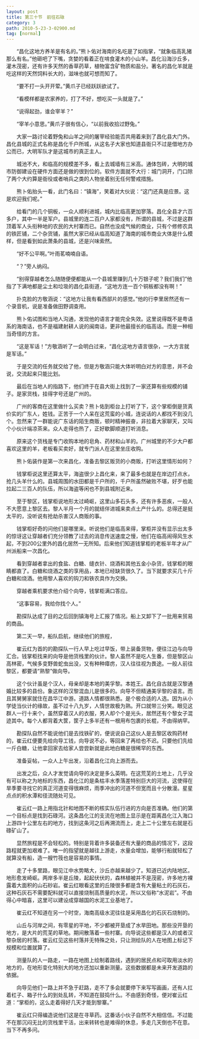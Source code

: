 ```yaml
---
layout: post
title: 第三十节　前往石碌
category: 3
path: 2010-5-23-3-02900.md
tag: [normal]
---
```


　　“昌化这地方养羊是有名的。”熊卜佑对海南的名吃是了如指掌，“就象临高乳猪那么有名。”他砸吧了下嘴，贪婪的看着正在啃食灌木的小山羊。昌化沿海沙丘多，灌木茂密，还有许多天然的香草药草，植物富含矿物质和盐分。著名的昌化羊就是吃这样的天然饲料长大的，滋味也就可想而知了。

　　“要不打一头开开荤。”黄爪子已经跃跃欲试了。

　　“看模样都是农家养的，打了不好，想吃买一头就是了。”

　　“说得起劲，谁会宰羊？”

　　“宰羊小意思。”黄爪子很有信心，“以前我收拾过野兔。”

　　大家一路讨论着野兔和山羊之间的屠宰经验能否共用着来到了昌化县大门外。昌化县城的正式名称是昌化千户所城，从这名子大家也知道县衙只不过是借地方办公而已，大明军队才是这城市的真正主人。

　　城池不大，和临高的规模差不多，看上去城墙有三米高。通体包砖，大明的城市防御建设在硬件方面还是做的很到位的。软件方面就不大行：城门洞开，门口除了两个大约算是衙役或者哨兵之类的人物坐着别无任何警戒措施。

　　熊卜佑抬头一看，此门名曰：“镇海”，笑着对大伙说：“这门还真是应景。这是欢迎我们呢。”

　　给看门的几个铜板，一众人顺利进城，城内比临高更加寥落。昌化全县才六百多户，其中一半是军户。县城里的连二百户人家都没有，所谓的县城，不过是这群顶着军人头衔种地的农民的大村寨而已。自然也没成气候的商业，只有个修修农具的铁匠铺，二个杂货铺，虽然大家已经从临高知道了海南的城市商业大体是什么模样，但是看到如此萧条的县城，还是兴味索然。

　　“好不公平啊。”叶雨茗喃喃自语。

　　“？”旁人纳闷。

　　“别得穿越者怎么随随便便都能从一个县城里赚到几十万银子呢？我们我们”他指了下满地都是尘土和垃圾的昌化县街道，“这地方连一百个铜板都没有啊！”

　　扑克脸的方敬涵说：“这地方让我有看西部片的感觉。”他的行李里居然还有一个录音机，说是准备做田野调查用。

　　熊卜佑试图和当地人沟通，发现他的语言才能完全失效。这里说得既不是粤语系的海南话，也不是福建射耕人说的闽南话，更非他最擅长的临高话。而是一种相当奇怪的方言。

　　“这是军话！”方敬涵听了一会明白过来，“昌化这地方语言很杂，一大方言就是军话。”

　　于是交流的任务就交给了他，但是方敬涵只能大体听明白对方的意思，并不会说，交流起来只能比划。

　　最后在当地人的指路下，他们终于在县大街上找到了一家还算有些规模的铺子。是家货栈，挂得字号还是广州的。

　　广州的客商在这里做什么买卖？熊卜佑到柜台上打听了下，这个掌柜倒是货真价实的广东人，姓钱。正苦于一个人呆在这荒蛮的小城，连说话的人都找不到没几个。忽然来了一群能说广东话的陌生商贩，顿时精神振奋，非拉着大家聊天，又叫个小伙计端凉茶来。众人走得也热了，正好歇脚顺道打听消息。

　　原来这个货栈是专门收购本地的皂角、药材和山羊的。广州城里的不少大户都喜欢这里的羊，老板看买卖好，就专门派人在这里坐庄收购。

　　熊卜佑装作是第一次来昌化，准备去黎区贩货的小商贩，打听这里情形如何？

　　钱掌柜说这里还算太平，海盗很少上昌化来，来了最多也就是在岸边打点水，抢几头羊什么的。县城周围的水田都是千户所的，千户所虽然破败不堪，好歹也能拉起二三百人的队伍，所以海盗等闲也不到县城附近来。

　　至于黎区，钱掌柜说地形太过崎岖，这里山多石头多，还有许多恶疾，一般人不大愿意上黎区去。黎人半月一个月的就结伴进城来卖点土产什么的。总得还是挺太平的，没听说有抢劫杀害汉人商贩的事。

　　钱掌柜好奇的问他们是哪里来。听说他们是临高来得，掌柜并没有显示出太多的惊讶这让穿越者们充分领教了过去的消息传送速度之慢，他们在临高闹得风生水起，不到200公里外的昌化居然一无所知。后来他们知道钱掌柜的老板半年才从广州派船来一次昌化。

　　看到穿越者拿出的食盐、白糖、缝衣针、烧酒和其他五金小杂货，钱掌柜的眼睛都直了。白糖和烧酒之类的享用品，本地已经缺货很久了。当下就要求买几十斤白糖和烧酒。他用黎人喜欢的钩刀和铁农具作为交换。

　　穿越者乘机要求他介绍个向导，钱掌柜满口答应。

　　“这事容易，我给你找个人。”

　　勘探队达成了目的之后回到镇海号上汇报了情况。船上又卸下了一批用来贸易的商品。

　　第二天一早，船队启航，继续他们的旅程，

　　崔云红为首的的勘探队一行人早上吃过早饭，带上装备货物，便往江边与向导汇合。钱掌柜找来的向导是他货栈里的伙计。黎人虽然不是吃人生番，但是黎区山高林密，气候多变野兽蛇虫出没，又有种种瘴疠，汉人往往视为畏途。一般人前往黎区，都要请“熟黎”做向导。

　　这个伙计虽是个汉人，母亲却是本地的美孚黎。本姓王。昌化自古就是汉黎通婚比较多的县份。象这样的汉黎混血儿是很多的。向导不但精通美孚黎的语言。而且其舅舅家就住在昌华江中游。道路人情都很熟悉。是个极合适的人选。因为从小学徒当伙计的缘故，虽不过十八九岁，人情世故极为熟。开口就带三分笑。眼见这群人一行十来个，虽然穿着汉人的衣服，男人却个个是光头，居然还有个黎女子混迹其中。每个人都背着大筐，筐子上多半还有一根用布包裹的长棍，不由得纳罕。

　　勘探队自然不能说他们是去找铁矿的，便说说自己这伙人是去黎区收购药材的，崔云红便要先给向导工钱，向导说不必，等回来了再给也不迟。只要他们先给一斤白糖，让他拿回家去给家人尝尝新就是此地白糖是很稀罕的东西。

　　准备妥帖，一众人上午出发，沿着昌化江向上游而去。

　　出发之后，众人才发觉请向导的决定是多么英明。在这荒芜的土地上，几乎没有可以称之为地标的东西，昌化江的是条枯丰水季落差特别巨大的河流，这使得在旱季要寻找它的真正河道变得很麻烦，雨季冲出的河道不但宽而且十分散漫。星星点点的积水潭和径流随处可见。

　　崔云红一路上用指北针和地图不断的核实队伍行进的方向是否准确。他们的第一个目标点是找到石碌河。这条昌化江的支流在地图上显示是在距离昌化江入海口上游四十公里左右的地方，找到这条河之后再溯流而上，走上二十公里左右就是石碌矿山了。

　　显然旅程是不会轻松的。特别是背着许多装备还有大量的商品的情况下，这段路程就更加艰难了。唯一的指望就是越往上游走，水量会增加，能够行船就轻松了就算没有船，造一艘竹筏也是容易的事情。

　　走了十多里路，眼见江中水势略大，沙丘亦越来越少了。知道已近内陆地区。地形愈发崎岖。两岸多半是丘陵，起起伏伏的，森林植被并不是茂密，许多地方裸露着大面积的山石砂岩。崔云红眼看这里的丘陵很多都是含有大量粘土的石灰石，这种石灰石不需要配料就可以直接烧制高质量的水泥，所以又俗称“水泥岩”。不由得心中暗喜，这里可以建设成穿越国的水泥工业基地了。

　　崔云红不知道在另一个时空，海南高级水泥往往是采用昌化的石灰石烧制的。

　　山丘与河岸之间，有零星的平地，不少都被开垦成了水旱田地。那些没开垦的地方，是大片的荒芜的草地。期间散落着一些村寨。向导说这些都是汉人的或者汉黎杂居的村落。崔云红见这些村落并无特殊之处，只让测绘队的人在地图上标记下规模和位置就算了。

　　测量队的人一路走，一路在地图上绘制着路线，遇到的居民点和可取用淡水的地方的，在地形变化特别大的地方还加以重新测量。这些数据都是未来开发道路的依据。

　　向导见他们一路上并不急于赶路，走不了多会就要停下来写写画画，还有人扛着杠子、箱子什么的到处乱转，不知道在鼓捣什么。不由感到奇怪，便对崔云红道：“掌柜的，这么走着得好几天才能到黎寨。”

　　崔云红只得编造说他们这是在寻草药。这番话小伙子自然不大相信信。不过能不在那沉闷无比的货栈里干活，出来转转也是难得的休息，多走几天倒也不在意。当下不再多问。